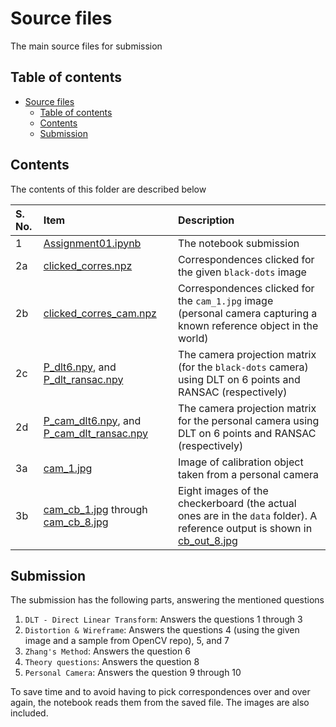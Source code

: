 # Source files

The main source files for submission

## Table of contents

- [Source files](#source-files)
    - [Table of contents](#table-of-contents)
    - [Contents](#contents)
    - [Submission](#submission)

## Contents

The contents of this folder are described below

| S. No. | Item | Description |
| :---- | :----- | :----- |
| 1 | [Assignment01.ipynb](./Assignment01.ipynb) | The notebook submission |
| 2a | [clicked_corres.npz](./clicked_corres.npz) | Correspondences clicked for the given `black-dots` image |
| 2b | [clicked_corres_cam.npz](./clicked_corres_cam.npz) | Correspondences clicked for the `cam_1.jpg` image (personal camera capturing a known reference object in the world) |
| 2c | [P_dlt6.npy](./P_dlt6.npy), and [P_dlt_ransac.npy](./P_dlt_ransac.npy) | The camera projection matrix (for the `black-dots` camera) using DLT on 6 points and RANSAC (respectively) |
| 2d | [P_cam_dlt6.npy](./P_cam_dlt6.npy), and [P_cam_dlt_ransac.npy](./P_cam_dlt_ransac.npy) | The camera projection matrix for the personal camera using DLT on 6 points and RANSAC (respectively) |
| 3a | [cam_1.jpg](./cam_1.jpg) | Image of calibration object taken from a personal camera |
| 3b | [cam_cb_1.jpg](./cam_cb_1.jpg) through [cam_cb_8.jpg](./cam_cb_8.jpg) | Eight images of the checkerboard (the actual ones are in the `data` folder). A reference output is shown in [cb_out_8.jpg](./cb_out_8.jpg) |

## Submission

The submission has the following parts, answering the mentioned questions

1. `DLT - Direct Linear Transform`: Answers the questions 1 through 3
2. `Distortion & Wireframe`: Answers the questions 4 (using the given image and a sample from OpenCV repo), 5, and 7
3. `Zhang's Method`: Answers the question 6
4. `Theory questions`: Answers the question 8
5. `Personal Camera`: Answers the question 9 through 10

To save time and to avoid having to pick correspondences over and over again, the notebook reads them from the saved file. The images are also included.
